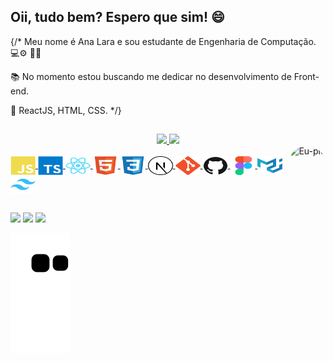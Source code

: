 ## Oii, tudo bem? Espero que sim! 😄
{/*  Meu nome é Ana Lara e sou estudante de Engenharia de Computação. 💻⚙ 👩‍💻

  📚 No momento estou buscando me dedicar no desenvolvimento de Front-end. 
 
 🎯 ReactJS, HTML, CSS. */}
## 
<div align="center">
  <a href="https://github.com/AnaLara714">
  <img height="160em" src="https://github-readme-stats.vercel.app/api?username=AnaLara714&show_icons=true&theme=dark&include_all_commits=true&count_private=true"/>
  <img height="160em" src="https://github-readme-stats.vercel.app/api/top-langs/?username=AnaLara714&layout=compact&langs_count=7&theme=dark"/> <br/>
</div>
  <img align="right" alt="Eu-pic" height="150" style="border-radius:50px;" src="https://cdn.discordapp.com/attachments/867480198039732236/913404114929590272/picasion.com_e43883a4d352817ce25b67f0d31da798.gif">

<div style="display: inline_block"><br>
  <img align="center" alt="Rafa-Js" height="30" width="40" src="https://raw.githubusercontent.com/devicons/devicon/master/icons/javascript/javascript-plain.svg">
  <img align="center" alt="Rafa-Ts" height="30" width="40" src="https://raw.githubusercontent.com/devicons/devicon/master/icons/typescript/typescript-original.svg">
  <img align="center" alt="Rafa-React" height="30" width="40" src="https://raw.githubusercontent.com/devicons/devicon/master/icons/react/react-original.svg">
  <img align="center" alt="Rafa-HTML" height="30" width="40" src="https://raw.githubusercontent.com/devicons/devicon/master/icons/html5/html5-original.svg">
  <img align="center" alt="Rafa-CSS" height="30" width="40" src="https://raw.githubusercontent.com/devicons/devicon/master/icons/css3/css3-original.svg">
  <img align="center" alt="Rafa-next" height="30" width="40" src="https://github.com/devicons/devicon/blob/master/icons/nextjs/nextjs-line.svg">
  <img align="center" alt="Rafa-git" height="30" width="40" src="https://github.com/devicons/devicon/blob/master/icons/git/git-original.svg">
  <img align="center" alt="Rafa-github" height="30" width="40" src="https://github.com/devicons/devicon/blob/master/icons/github/github-original.svg">
  <img align="center" alt="Rafa-figma" height="30" width="40" src="https://github.com/devicons/devicon/blob/master/icons/figma/figma-original.svg">
  <img align="center" alt="Rafa-mui" height="30" width="40" src="https://github.com/devicons/devicon/blob/master/icons/materialui/materialui-original.svg">
  <img align="center" alt="Rafa-tailwind" height="30" width="40" src="https://github.com/devicons/devicon/blob/master/icons/tailwindcss/tailwindcss-plain.svg">
</div>
  
##

<div>
  
  <a href="https://instagram.com/analaracarvalhoo" target="_blank"><img src="https://img.shields.io/badge/-Instagram-%23E4405F?style=for-the-badge&logo=instagram&logoColor=white" target="_blank"></a> 
  <a href = "mailto:analara714@gmail.com"><img src="https://img.shields.io/badge/-Gmail-%23333?style=for-the-badge&logo=gmail&logoColor=white" target="_blank"></a>
  <a href="https://www.linkedin.com/in/analaracarvalho/" target="_blank"><img src="https://img.shields.io/badge/-LinkedIn-%230077B5?style=for-the-badge&logo=linkedin&logoColor=white" target="_blank"></a> 
  
  </div>
    <img src="https://github.com/AnaLara714/AnaLara714/blob/output/github-contribution-grid-snake.svg" alt="cobrinha">
    
 
  
